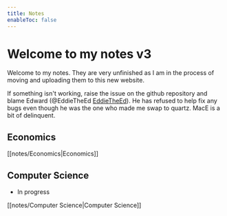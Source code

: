 ```yaml
---
title: Notes
enableToc: false
---
```

# Welcome to my notes v3
Welcome to my notes. They are very unfinished as I am in the process of moving and uploading them to this new website. 

If something isn't working, raise the issue on the github repository and blame Edward (@EddieTheEd [EddieTheEd](https://github.com/EddieTheEd)). He has refused to help fix any bugs even though he was the one who made me swap to quartz. MacE is a bit of delinquent.



## Economics
[[notes/Economics|Economics]]


## Computer Science
- In progress

[[notes/Computer Science|Computer Science]]











